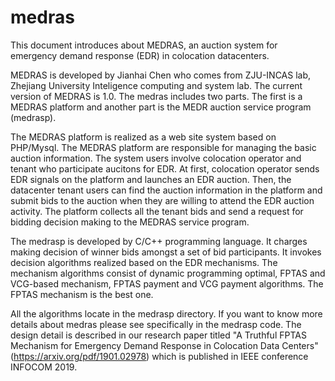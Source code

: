 # medras
This document introduces about MEDRAS, an auction system for emergency demand response (EDR) in colocation datacenters. 

MEDRAS is developed by Jianhai Chen who comes from ZJU-INCAS lab, Zhejiang University Inteligence computing and system lab. 
The current version of MEDRAS is 1.0. The medras includes two parts. The first is a MEDRAS platform and another part is the MEDR auction service program (medrasp). 

The MEDRAS platform is realized as a web site system based on PHP/Mysql. The MEDRAS platform are responsible for managing the basic auction information. The system users involve colocation operator and tenant who participate aucitons for EDR. At first, colocation operator sends EDR signals on the platform and launches an EDR auction. Then, the datacenter tenant users can find the auction information in the platform and submit bids to the auction when they are willing to attend the EDR auction activity. The platform collects all the tenant bids and send a request for bidding decision making to the MEDRAS service program. 

The medrasp is developed by C/C++ programming language. It charges making decision of winner bids amongst a set of bid participants. It invokes decision algorithms realized based on the EDR mechanisms. The mechanism algorithms consist of dynamic programming optimal, FPTAS and VCG-based mechanism, FPTAS payment and VCG payment algorithms. The FPTAS mechanism is the best one.

All the algorithms locate in the medrasp directory. If you want to know more details about medras please see specifically in the medrasp code. The design detail is described in our research paper titled "A Truthful FPTAS Mechanism for Emergency Demand Response in Colocation Data Centers" (https://arxiv.org/pdf/1901.02978) which is published in IEEE conference INFOCOM 2019. 
